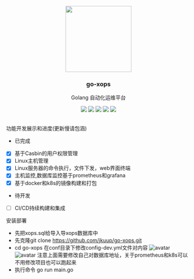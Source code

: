 <p align="center">
    <a href="https://github.com/jkuup/go-xops" target="_blank">
        <img src="https://raw.githubusercontent.com/jkuup/go-xops/master/img/gopher.png?v=0.2.2" width="180" />
    </a>
    <h3 align="center">go-xops</h3>
    <p align="center">Golang 自动化运维平台</p>
    <p align="center">
        <a href="https://travis-ci.com/jkuup/go-xops"><img src="https://travis-ci.com/jkuup/go-xops.svg?branch=master"></a>
        <a href="https://github.com/jkuup/go-xops/releases"><img src="https://img.shields.io/badge/Version-v1.0.0-red.svg"></a>
        <a href="https://goreportcard.com/report/github.com/jkuup/go-xops"><img src="https://goreportcard.com/badge/github.com/jkuup/go-xops?v=1.0.0"></a>
        <a href="https://hub.docker.com/r/jkuup/go-xops"><img src="https://img.shields.io/badge/Docker-Latest-orange"></a>
        <a href="https://github.com/jkuup/go-xops/blob/master/LICENSE"><img src="https://img.shields.io/badge/LICENSE-Apache License-orange.svg"></a>
    </p>
</p>
<br/>
功能开发展示和进度(更新慢请包涵)

- 已完成
- [X] 基于Casbin的用户权限管理
- [X] Linux主机管理
- [X] Linux服务器的命令执行，文件下发，web界面终端
- [X] 主机监控,数据库监控基于prometheus和grafana
- [X] 基于docker和k8s的镜像构建和打包
- 待开发
- [ ] CI/CD持续构建和集成

安装部署

- 先把xops.sql给导入导xops数据库中
- 先克隆git clone https://github.com/jkuup/go-xops.git
- cd go-xops 在conf目录下修改config-dev.yml文件对内容
![avatar](https://raw.githubusercontent.com/jkuup/go-xops/master/config-dev-1.png)
![avatar](https://raw.githubusercontent.com/jkuup/go-xops/master/config-dev-2.png)
注意上面需要修改自己对数据库地址，关于prometheus和k8s可以不用修改项目也可以跑起来
- 执行命令 go run main.go

